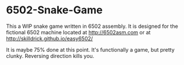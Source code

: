 6502-Snake-Game
===============

This a WIP snake game written in 6502 assembly. It is designed for the fictional 6502 machine located at http://6502asm.com
or at http://skilldrick.github.io/easy6502/

It is maybe 75% done at this point. It's functionally a game, but pretty clunky. Reversing direction kills you.
